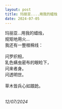 ```yaml
---
layout: post
title: 玛丽亚....用我的蜡烛
date: 2024-07-05
---
```

玛丽亚...用我的蜡烛，<br>
规矩地用火...<br>
我还有一整根棉线：<br>
<br>
问罗织相，<br>
乳色螨虫密布的眼睑下，<br>
问来者身。<br>
问透明世。<br>
<br>
草木皆兵心如踉跄。<br>
<br>
<br>
*12/07/2024*

